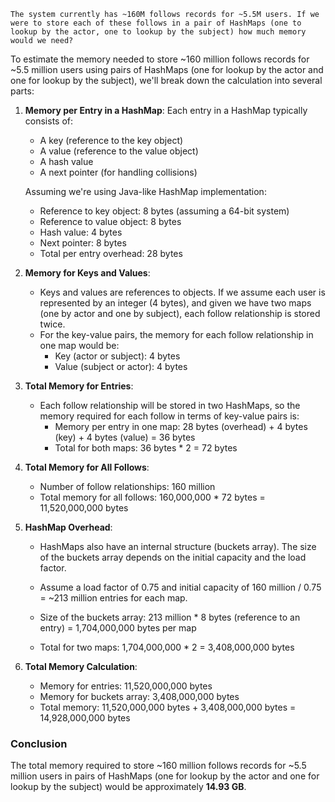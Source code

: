 ```
The system currently has ~160M follows records for ~5.5M users. If we were to store each of these follows in a pair of HashMaps (one to lookup by the actor, one to lookup by the subject) how much memory would we need?
```

To estimate the memory needed to store ~160 million follows records for ~5.5 million users using pairs of HashMaps (one for lookup by the actor and one for lookup by the subject), we'll break down the calculation into several parts:

1. **Memory per Entry in a HashMap**: Each entry in a HashMap typically consists of:
   - A key (reference to the key object)
   - A value (reference to the value object)
   - A hash value
   - A next pointer (for handling collisions)

   Assuming we're using Java-like HashMap implementation:
   - Reference to key object: 8 bytes (assuming a 64-bit system)
   - Reference to value object: 8 bytes
   - Hash value: 4 bytes
   - Next pointer: 8 bytes
   - Total per entry overhead: 28 bytes

2. **Memory for Keys and Values**:
   - Keys and values are references to objects. If we assume each user is represented by an integer (4 bytes), and given we have two maps (one by actor and one by subject), each follow relationship is stored twice.
   - For the key-value pairs, the memory for each follow relationship in one map would be:
     - Key (actor or subject): 4 bytes
     - Value (subject or actor): 4 bytes

3. **Total Memory for Entries**:
   - Each follow relationship will be stored in two HashMaps, so the memory required for each follow in terms of key-value pairs is:
     - Memory per entry in one map: 28 bytes (overhead) + 4 bytes (key) + 4 bytes (value) = 36 bytes
     - Total for both maps: 36 bytes * 2 = 72 bytes

4. **Total Memory for All Follows**:
   - Number of follow relationships: 160 million
   - Total memory for all follows: 160,000,000 * 72 bytes = 11,520,000,000 bytes

5. **HashMap Overhead**:
   - HashMaps also have an internal structure (buckets array). The size of the buckets array depends on the initial capacity and the load factor.
   - Assume a load factor of 0.75 and initial capacity of 160 million / 0.75 = ~213 million entries for each map.

   - Size of the buckets array: 213 million * 8 bytes (reference to an entry) = 1,704,000,000 bytes per map
   - Total for two maps: 1,704,000,000 * 2 = 3,408,000,000 bytes

6. **Total Memory Calculation**:
   - Memory for entries: 11,520,000,000 bytes
   - Memory for buckets array: 3,408,000,000 bytes
   - Total memory: 11,520,000,000 bytes + 3,408,000,000 bytes = 14,928,000,000 bytes

### Conclusion
The total memory required to store ~160 million follows records for ~5.5 million users in pairs of HashMaps (one for lookup by the actor and one for lookup by the subject) would be approximately **14.93 GB**.

